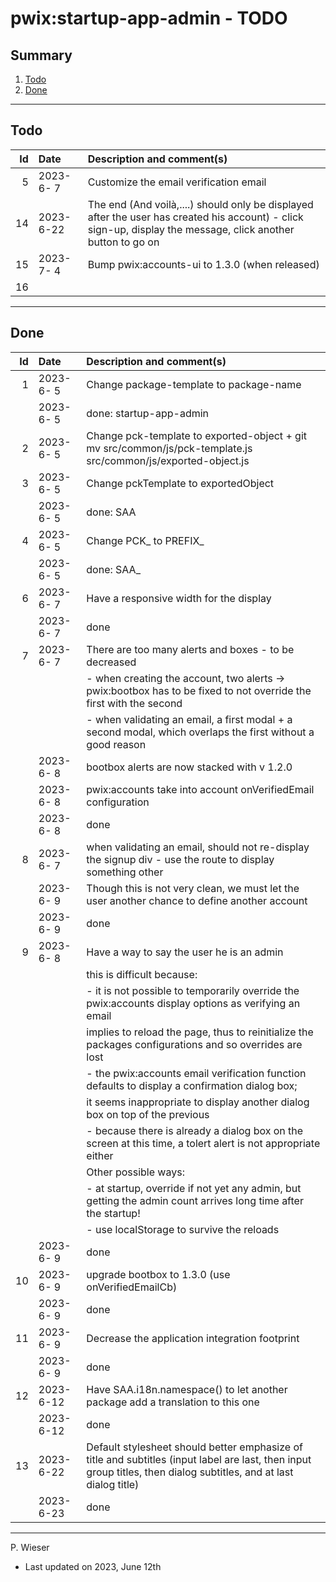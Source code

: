 # pwix:startup-app-admin - TODO

## Summary

1. [Todo](#todo)
2. [Done](#done)

---
## Todo

|   Id | Date       | Description and comment(s) |
| ---: | :---       | :---                       |
|    5 | 2023- 6- 7 | Customize the email verification email |
|   14 | 2023- 6-22 | The end (And voilà,....) should only be displayed after the user has created his account) - click sign-up, display the message, click another button to go on |
|   15 | 2023- 7- 4 | Bump pwix:accounts-ui to 1.3.0 (when released) |
|   16 |  |  |

---
## Done

|   Id | Date       | Description and comment(s) |
| ---: | :---       | :---                       |
|    1 | 2023- 6- 5 | Change package-template to package-name |
|      | 2023- 6- 5 | done: startup-app-admin |
|    2 | 2023- 6- 5 | Change pck-template to exported-object + git mv src/common/js/pck-template.js src/common/js/exported-object.js |
|    3 | 2023- 6- 5 | Change pckTemplate to exportedObject |
|      | 2023- 6- 5 | done: SAA |
|    4 | 2023- 6- 5 | Change PCK_ to PREFIX_ |
|      | 2023- 6- 5 | done: SAA_ |
|    6 | 2023- 6- 7 | Have a responsive width for the display |
|      | 2023- 6- 7 | done |
|    7 | 2023- 6- 7 | There are too many alerts and boxes - to be decreased |
|      |            | - when creating the account, two alerts -> pwix:bootbox has to be fixed to not override the first with the second |
|      |            | - when validating an email, a first modal + a second modal, which overlaps the first without a good reason |
|      | 2023- 6- 8 | bootbox alerts are now stacked with v 1.2.0 |
|      | 2023- 6- 8 | pwix:accounts take into account onVerifiedEmail configuration |
|      | 2023- 6- 8 | done |
|    8 | 2023- 6- 7 | when validating an email, should not re-display the signup div - use the route to display something other |
|      | 2023- 6- 9 | Though this is not very clean, we must let the user another chance to define another account |
|      | 2023- 6- 9 | done |
|    9 | 2023- 6- 8 | Have a way to say the user he is an admin |
|      |            | this is difficult because: |
|      |            | - it is not possible to temporarily override the pwix:accounts display options as verifying an email |
|      |            |   implies to reload the page, thus to reinitialize the packages configurations and so overrides are lost |
|      |            | - the pwix:accounts email verification function defaults to display a confirmation dialog box; |
|      |            |   it seems inappropriate to display another dialog box on top of the previous |
|      |            | - because there is already a dialog box on the screen at this time, a tolert alert is not appropriate either |
|      |            | Other possible ways: |
|      |            | - at startup, override if not yet any admin, but getting the admin count arrives long time after the startup! |
|      |            | - use localStorage to survive the reloads |
|      | 2023- 6- 9 | done |
|   10 | 2023- 6- 9 | upgrade bootbox to 1.3.0 (use onVerifiedEmailCb) |
|      | 2023- 6- 9 | done |
|   11 | 2023- 6- 9 | Decrease the application integration footprint |
|      | 2023- 6- 9 | done |
|   12 | 2023- 6-12 | Have SAA.i18n.namespace() to let another package add a translation to this one |
|      | 2023- 6-12 | done |
|   13 | 2023- 6-22 | Default stylesheet should better emphasize of title and subtitles (input label are last, then input group titles, then dialog subtitles, and at last dialog title) |
|      | 2023- 6-23 | done |

---
P. Wieser
- Last updated on 2023, June 12th

